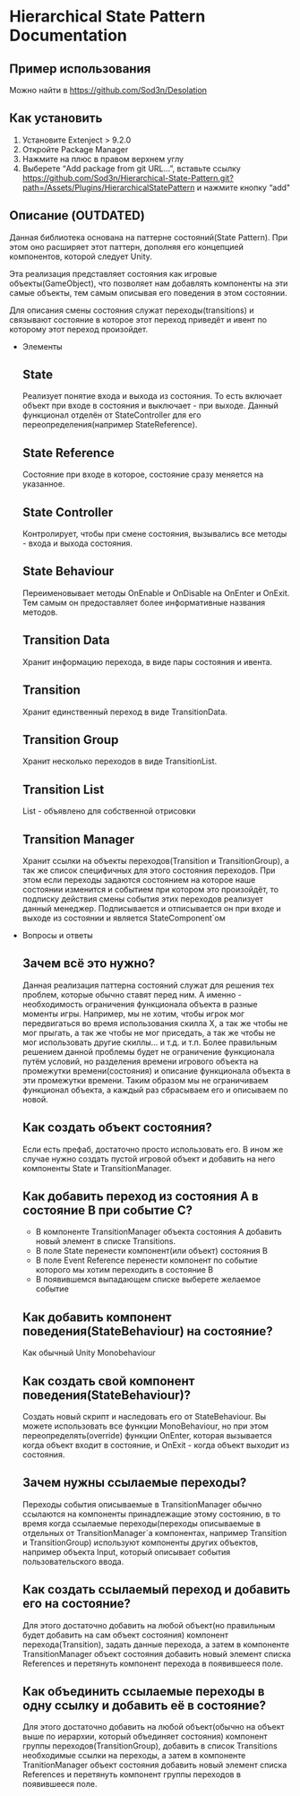 # Hierarchical State Pattern Documentation

## Пример использования
Можно найти в https://github.com/Sod3n/Desolation

## Как установить
1. Установите Extenject > 9.2.0
2. Откройте Package Manager
3. Нажмите на плюс в правом верхнем углу
4. Выберете “Add package from git URL…”, вставьте ссылку https://github.com/Sod3n/Hierarchical-State-Pattern.git?path=/Assets/Plugins/HierarchicalStatePattern и нажмите кнопку “add"

## Описание (OUTDATED)

Данная библиотека основана на паттерне состояний(State Pattern). При этом оно расширяет этот паттерн, дополняя его концепцией компонентов, которой следует Unity.

Эта реализация представляет состояния как игровые объекты(GameObject), что позволяет нам добавлять компоненты на эти самые объекты, тем самым описывая его поведения в этом состоянии.

Для описания смены состояния служат переходы(transitions) и связывают состояние в которое этот переход приведёт и ивент по которому этот переход произойдет. 

- Элементы
    
    ## State
    
    Реализует понятие входа и выхода из состояния. То есть включает объект при входе в состояния и выключает - при выходе. Данный функционал отделён от StateController для его переопределения(например StateReference).  
    
    ## State Reference
    
    Состояние при входе в которое, состояние сразу меняется на указанное.
    
    ## State Controller
    
    Контролирует, чтобы при смене состояния, вызывались все методы - входа и выхода состояния.
    
    ## State Behaviour
    
    Переименовывает методы OnEnable и OnDisable на OnEnter и OnExit. Тем самым он предоставляет более информативные названия методов.
    
    ## Transition Data
    
    Хранит информацию перехода, в виде пары состояния и ивента.
    
    ## Transition
    
    Хранит единственный переход в виде TransitionData.
    
    ## Transition Group
    
    Хранит несколько переходов в виде TransitionList.
    
    ## Transition List
    
    List<TransitionData> - объявлено для собственной отрисовки
    
    ## Transition Manager
    
    Хранит ссылки на объекты переходов(Transition и TransitionGroup), а так же список специфичных для этого состояния переходов. При этом если переходы задаются состоянием на которое наше состоянии изменится и событием при котором это произойдёт, то подписку действия смены события этих переходов реализует данный менеджер. Подписывается и отписывается он при входе и выходе из состоянии и является StateComponent`ом
    
- Вопросы и ответы
    
    ## Зачем всё это нужно?
    
    Данная реализация паттерна состояний служат для решения тех проблем, которые обычно ставят перед ним. А именно - необходимость ограничения функционала объекта в разные моменты игры. Например, мы не хотим, чтобы игрок мог передвигаться во время использования скилла X, а так же чтобы не мог прыгать, а так же чтобы не мог приседать, а так же чтобы не мог использовать другие скиллы… и т.д. и т.п. Более правильным решением данной проблемы будет не ограничение функционала путём условий, но разделения времени игрового объекта на промежутки времени(состояния) и описание функционала объекта в эти промежутки времени. Таким образом мы не ограничиваем функционал объекта, а каждый раз сбрасываем его и описываем по новой. 
    
    ## Как создать объект состояния?
    
    Если есть префаб, достаточно просто использовать его. В ином же случае нужно создать пустой игровой объект и добавить на него компоненты State и TransitionManager.
    
    ## Как добавить переход из состояния A в состояние B при событие C?
    
    - В компоненте TransitionManager объекта состояния A добавить новый элемент в списке Transitions.
    - В поле State перенести компонент(или объект) состояния B
    - В поле Event Reference перенести компонент по событие которого мы хотим переходить в состояние B
    - В появившемся выпадающем списке выберете желаемое событие
    
    ## Как добавить компонент поведения(StateBehaviour) на состояние?
    
    Как обычный Unity Monobehaviour
    
    ## Как создать свой компонент поведения(StateBehaviour)?
    
    Создать новый скрипт и наследовать его от StateBehaviour. Вы можете использовать все функции MonoBehaviour, но при этом переопределять(override) функции OnEnter, которая вызывается когда объект входит в состояние, и OnExit - когда объект выходит из состояния.
    
    ## Зачем нужны ссылаемые переходы?
    
    Переходы события описываемые в TransitionManager обычно ссылаются на компоненты принадлежащие этому состоянию, в то время когда ссылаемые переходы(переходы описываемые в отдельных от TransitionManager`а компонентах, например Transition и TransitionGroup) используют компоненты других объектов, например объекта Input, который описывает события пользовательского ввода. 
    
    ## Как создать ссылаемый переход и добавить его на состояние?
    
    Для этого достаточно добавить на любой объект(но правильным будет добавить на сам объект состояния) компонент перехода(Transition), задать данные перехода, а затем в компоненте TransitionManager объект состояния добавить новый элемент списка References и перетянуть компонент перехода в появившееся поле.
    
    ## Как объединить ссылаемые переходы в одну ссылку и добавить её в состояние?
    
    Для этого достаточно добавить на любой объект(обычно на объект выше по иерархии, который объединяет состояния) компонент группы переходов(TransitionGroup), добавить в список Transitions необходимые ссылки на переходы, а затем в компоненте TranitionManager объект состояния добавить новый элемент списка References и перетянуть компонент группы переходов в появившееся поле.
    
